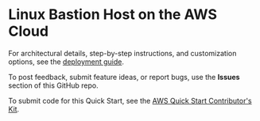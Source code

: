 # Linux Bastion Host on the AWS Cloud

For architectural details, step-by-step instructions, and customization options, see the [deployment guide](...).

To post feedback, submit feature ideas, or report bugs, use the **Issues** section of this GitHub repo. 

To submit code for this Quick Start, see the [AWS Quick Start Contributor's Kit](https://aws-quickstart.github.io/).
